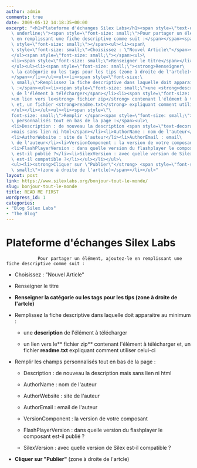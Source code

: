 ```yaml
---
author: admin
comments: true
date: 2009-05-12 14:18:35+00:00
excerpt: "<h1>Plateforme d'échanges Silex Labs</h1><span style=\"text-decoration:\
  \ underline;\"><span style=\"font-size: small;\">Pour partager un élément, ajoutez-le\
  \ en remplissant une fiche descriptive comme suit :</span></span><span\
  \ style=\"font-size: small;\"></span><ul><li><span\
  \ style=\"font-size: small;\">Choisissez : \"Nouvel Article\"</span></li>\
  </ul><span style=\"font-size: small;\"></span><ul>\
  <li><span style=\"font-size: small;\">Renseigner le titre</span></li>\
  </ul><ul><li><span style=\"font-size: small;\"><strong>Renseigner\
  \ la catégorie ou les tags pour les tips (zone à droite de l'artcle)</strong>\
  </span></li></ul><ul><li><span style=\"font-size:\
  \ small;\">Remplissez la fiche descriptive dans laquelle doit apparaitre au minimum\
  \ :</span><ul><li><span style=\"font-size: small;\">une <strong>description</strong>\
  \ de l'élément à télécharger</span></li><li><span style=\"font-size: small;\"\
  >un lien vers le<strong> fichier zip</strong> contenant l'élément à télécharger\
  \ et, un fichier <strong>readme.txt</strong> expliquant comment utiliser celui-ci</span></li>\
  </ul></li></ul><ul><li><span style=\"\
  font-size: small;\">Remplir </span><span style=\"font-size: small;\"> les champs\
  \ personnalisés tout en bas de la page :</span><ul>\
  <li>Description : de nouveau la description <span style=\"text-decoration: underline;\"\
  >mais sans lien ni html</span></li><li>AuthorName : nom de l'auteur</li>\
  <li>AuthorWebsite : site de l'auteur</li><li>AuthorEmail : email\
  \ de l'auteur</li><li>VersionComponent : la version de votre composant</li>\
  <li>FlashPlayerVersion : dans quelle version du flashplayer le composant\
  \ est-il publié ?</li><li>SilexVersion : avec quelle version de Silex\
  \ est-il compatible ?</li></ul></li></ul>\
  <ul><li><strong>Cliquer sur \"Publier\"</strong> <span style=\"font-size:\
  \ small;\">(zone à droite de l'artcle)</span></li></ul>"
layout: post
link: https://www.silexlabs.org/bonjour-tout-le-monde/
slug: bonjour-tout-le-monde
title: READ ME FIRST
wordpress_id: 1
categories:
- "Blog Silex Labs"
- "The Blog"
---
```


# Plateforme d'échanges Silex Labs


				Pour partager un élément, ajoutez-le en remplissant une fiche descriptive comme suit :







  * Choisissez : "Nouvel Article"








  * Renseigner le titre




  * **Renseigner la catégorie ou les tags pour les tips (zone à droite de l'artcle)**





  * Remplissez la fiche descriptive dans laquelle doit apparaitre au minimum :


    * une **description** de l'élément à télécharger


    * un lien vers le** fichier zip** contenant l'élément à télécharger et, un fichier **readme.txt** expliquant comment utiliser celui-ci







  * Remplir  les champs personnalisés tout en bas de la page :



    * Description : de nouveau la description mais sans lien ni html


    * AuthorName : nom de l'auteur


    * AuthorWebsite : site de l'auteur


    * AuthorEmail : email de l'auteur


    * VersionComponent : la version de votre composant


    * FlashPlayerVersion : dans quelle version du flashplayer le composant est-il publié ?


    * SilexVersion : avec quelle version de Silex est-il compatible ?







  * **Cliquer sur "Publier"** (zone à droite de l'artcle)


